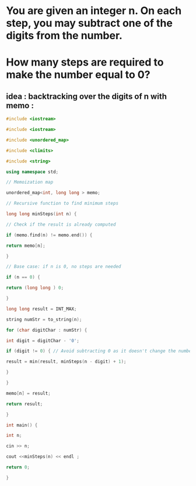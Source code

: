 # You are given an integer n. On each step, you may subtract one of the digits from the number.

# How many steps are required to make the number equal to 0?


## idea : backtracking over the digits of n with memo : 
```c++
#include <iostream>

#include <iostream>

#include <unordered_map>

#include <climits>

#include <string>

using namespace std;

// Memoization map

unordered_map<int, long long > memo;

// Recursive function to find minimum steps

long long minSteps(int n) {

// Check if the result is already computed

if (memo.find(n) != memo.end()) {

return memo[n];

}

// Base case: if n is 0, no steps are needed

if (n == 0) {

return (long long ) 0;

}

long long result = INT_MAX;

string numStr = to_string(n);

for (char digitChar : numStr) {

int digit = digitChar - '0';

if (digit != 0) { // Avoid subtracting 0 as it doesn't change the number

result = min(result, minSteps(n - digit) + 1);

}

}

memo[n] = result;

return result;

}

int main() {

int n;

cin >> n;

cout <<minSteps(n) << endl ;

return 0;

}
```



